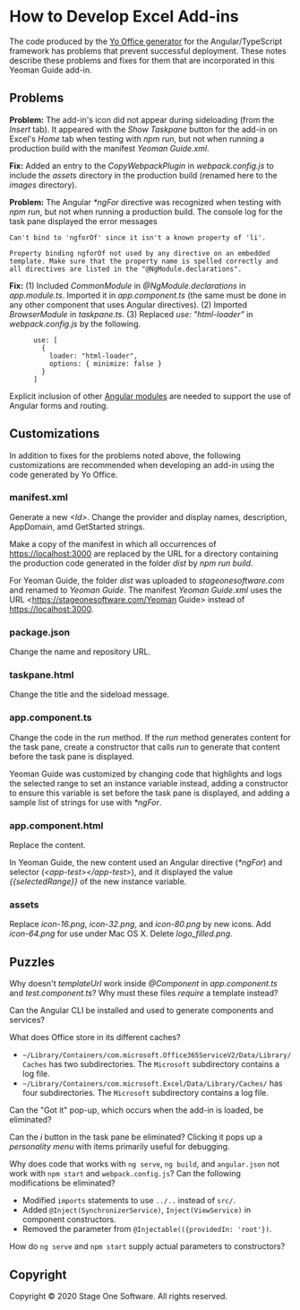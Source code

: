 # How to Develop Excel Add-ins

The code produced by the [Yo Office generator](https://github.com/OfficeDev/generator-office) for the Angular/TypeScript framework has problems that prevent successful deployment.  These notes describe these problems and fixes for them that are incorporated in this Yeoman Guide add-in.

## Problems

**Problem:** The add-in's icon did not appear during sideloading (from the _Insert_ tab).  It appeared with the _Show Taskpane_ button for the add-in on Excel's _Home_ tab when testing with _npm run_, but not when running a production build with the manifest _Yeoman Guide.xml_.

**Fix:** Added an entry to the _CopyWebpackPlugin_ in _webpack.config.js_ to include the _assets_ directory in the production build (renamed here to the _images_ directory).

**Problem:** The Angular _*ngFor_ directive was recognized when testing with _npm run_, but not when running a production build.  The console log for the task pane displayed the error messages

    Can't bind to 'ngforOf' since it isn't a known property of 'li'.

    Property binding ngforOf not used by any directive on an embedded template. Make sure that the property name is spelled correctly and all directives are listed in the "@NgModule.declarations".

**Fix:** (1) Included _CommonModule_ in _@NgModule.declarations_ in _app.module.ts_.  Imported it in _app.component.ts_ (the same must be done in any other component that uses Angular directives).  (2) Imported _BrowserModule_ in _taskpane.ts_.  (3) Replaced _use: "html-loader"_ in _webpack.config.js_ by the following.

          use: [
            {
              loader: "html-loader",
              options: { minimize: false }
            }
          ]
  
Explicit inclusion of other [Angular modules](https://angular.io/guide/frequent-ngmodules) are needed to support the use of Angular forms and routing.

## Customizations

In addition to fixes for the problems noted above, the following customizations are recommended when developing an add-in using the code generated by Yo Office.

### manifest.xml

Generate a new _&lt;Id&gt;_.  Change the provider and display names, description, AppDomain, amd GetStarted strings.

Make a copy of the manifest in which all occurrences of <https://localhost:3000> are replaced by the URL for a directory containing the production code generated in the folder _dist_ by _npm run build_.

For Yeoman Guide, the folder _dist_ was uploaded to _stageonesoftware.com_ and renamed to _Yeoman Guide_.  The manifest _Yeoman Guide.xml_ uses the URL <https://stageonesoftware.com/Yeoman Guide> instead of <https://localhost:3000>.

### package.json

Change the name and repository URL.

### taskpane.html

Change the title and the sideload message.

### app.component.ts

Change the code in the _run_ method.  If the _run_ method generates content for the task pane, create a constructor that calls _run_ to generate that content before the task pane is displayed.

Yeoman Guide was customized by changing code that highlights and logs the selected range to set an instance variable instead, adding a constructor to ensure this variable is set before the task pane is displayed, and adding a sample list of strings for use with _*ngFor_.

### app.component.html

Replace the content.  

In Yeoman Guide, the new content used an Angular directive (_*ngFor_) and selector (_&lt;app-test&gt;&lt;/app-test&gt;_), and it displayed the value _{{selectedRange}}_ of the new instance variable.

### assets

Replace _icon-16.png_, _icon-32.png_, and _icon-80.png_ by new icons.  Add _icon-64.png_ for use under Mac OS X.  Delete _logo_filled.png_.

## Puzzles

Why doesn't _templateUrl_ work inside _@Component_ in _app.component.ts_ and _test.component.ts_?  Why must these files _require_ a template instead?

Can the Angular CLI be installed and used to generate components and services?

What does Office store in its different caches?

- `~/Library/Containers/com.microsoft.Office365ServiceV2/Data/Library/Caches` has two subdirectories.  The `Microsoft` subdirectory contains a log file.
- `~/Library/Containers/com.microsoft.Excel/Data/Library/Caches/` has four subdirectories.  The `Microsoft` subdirectory contains a log file.

Can the "Got it" pop-up, which occurs when the add-in is loaded, be eliminated?

Can the _i_ button in the task pane be eliminated?  Clicking it pops up a _personality menu_ with items primarily useful for debugging.

Why does code that works with `ng serve`, `ng build`, and `angular.json` not work with `npm start` and `webpack.config.js`?  Can the following modifications be eliminated?

- Modified `imports` statements to use `../..` instead of `src/`.
- Added `@Inject(SynchronizerService)`, `Inject(ViewService)` in component constructors.
- Removed the parameter from `@Injectable(({providedIn: 'root'})`.

How do `ng serve` and `npm start` supply actual parameters to constructors?

## Copyright

Copyright &copy; 2020 Stage One Software. All rights reserved.
